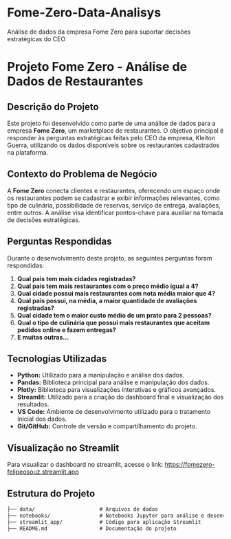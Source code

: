# Fome-Zero-Data-Analisys
Análise de dados da empresa Fome Zero para suportar decisões estratégicas do CEO
# Projeto Fome Zero - Análise de Dados de Restaurantes

## Descrição do Projeto

Este projeto foi desenvolvido como parte de uma análise de dados para a empresa **Fome Zero**, um marketplace de restaurantes. O objetivo principal é responder às perguntas estratégicas feitas pelo CEO da empresa, Kleiton Guerra, utilizando os dados disponíveis sobre os restaurantes cadastrados na plataforma.

## Contexto do Problema de Negócio

A **Fome Zero** conecta clientes e restaurantes, oferecendo um espaço onde os restaurantes podem se cadastrar e exibir informações relevantes, como tipo de culinária, possibilidade de reservas, serviço de entrega, avaliações, entre outros. A análise visa identificar pontos-chave para auxiliar na tomada de decisões estratégicas.

## Perguntas Respondidas

Durante o desenvolvimento deste projeto, as seguintes perguntas foram respondidas:
1. **Qual país tem mais cidades registradas?**
2. **Qual país tem mais restaurantes com o preço médio igual a 4?**
3. **Qual cidade possui mais restaurantes com nota média maior que 4?**
4. **Qual país possui, na média, a maior quantidade de avaliações registradas?**
5. **Qual cidade tem o maior custo médio de um prato para 2 pessoas?**
6. **Qual o tipo de culinária que possui mais restaurantes que aceitam pedidos online e fazem entregas?**
7. **E muitas outras...**

## Tecnologias Utilizadas

- **Python:** Utilizado para a manipulação e análise dos dados.
- **Pandas:** Biblioteca principal para análise e manipulação dos dados.
- **Plotly:** Biblioteca para visualizações interativas e gráficos avançados.
- **Streamlit:** Utilizado para a criação do dashboard final e visualização dos resultados.
- **VS Code:** Ambiente de desenvolvimento utilizado para o tratamento inicial dos dados.
- **Git/GitHub:** Controle de versão e compartilhamento do projeto.

## Visualização no Streamlit

Para visualizar o dashboard no streamlit, acesse o link: https://fomezero-felipeosouz.streamlit.app

## Estrutura do Projeto

```markdown
├── data/                     # Arquivos de dados
├── notebooks/                # Notebooks Jupyter para análise e desenvolvimento inicial
├── streamlit_app/            # Código para aplicação Streamlit
├── README.md                 # Documentação do projeto
